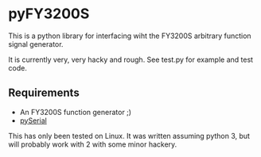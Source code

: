 # pyFY3200S

This is a python library for interfacing wiht the FY3200S arbitrary function signal generator.

It is currently very, very hacky and rough. See test.py for example and test code.

## Requirements

* An FY3200S function generator ;)
* [pySerial](https://github.com/pyserial/pyserial)

This has only been tested on Linux. It was written assuming python 3, but will probably work with 2 with some minor hackery.
